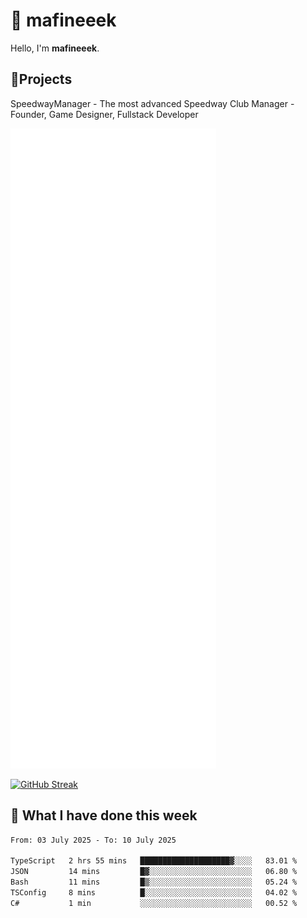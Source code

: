 # 👋 mafineeek
Hello, I'm **mafineeek**.

## 📝Projects

SpeedwayManager - The most advanced Speedway Club Manager - Founder, Game Designer, Fullstack Developer


![](./github-metrics.svg)

[![GitHub Streak](https://streak-stats.demolab.com/?user=mafineeek)](https://git.io/streak-stats)

## 📰 What I have done this week
<!--START_SECTION:waka-->

```txt
From: 03 July 2025 - To: 10 July 2025

TypeScript   2 hrs 55 mins   ████████████████████▓░░░░   83.01 %
JSON         14 mins         █▓░░░░░░░░░░░░░░░░░░░░░░░   06.80 %
Bash         11 mins         █▒░░░░░░░░░░░░░░░░░░░░░░░   05.24 %
TSConfig     8 mins          █░░░░░░░░░░░░░░░░░░░░░░░░   04.02 %
C#           1 min           ░░░░░░░░░░░░░░░░░░░░░░░░░   00.52 %
```

<!--END_SECTION:waka-->
